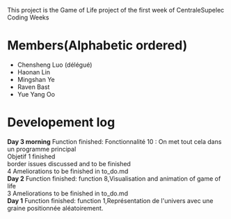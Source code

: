 This project is the Game of Life project of the first week of CentraleSupelec Coding Weeks

Members(Alphabetic ordered)
===================================
- Chensheng Luo (délégué)
- Haonan Lin
- Mingshan Ye
- Raven Bast
- Yue Yang Oo

Developement log
===============================================
**Day 3 morning**
    Function finished: Fonctionnalité 10 : On met tout cela dans un programme principal  
    Objetif 1 finished  
    border issues discussed and to be finished  
    4 Ameliorations to be finished in to_do.md  
**Day 2**
    Function finished: function 8,Visualisation and animation of game of life  
    3 Ameliorations to be finished in to_do.md  
**Day 1**
    Function finished: function 1,Représentation de l'univers avec une graine positionnée   aléatoirement.  


